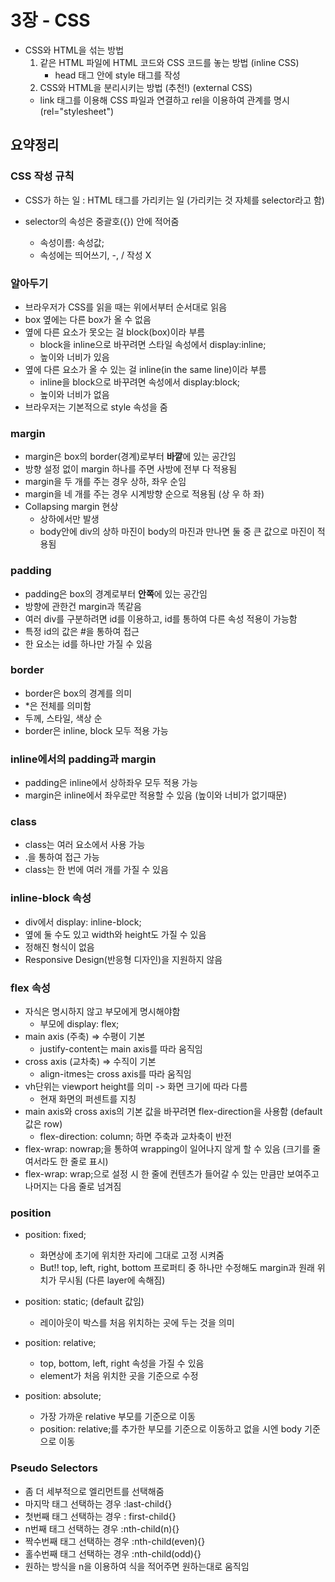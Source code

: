 # 3장 - CSS

- CSS와 HTML을 섞는 방법
  1. 같은 HTML 파일에 HTML 코드와 CSS 코드를 놓는 방법 (inline CSS)
     - head 태그 안에 style 태그를 작성
  2. CSS와 HTML을 분리시키는 방법 (추천!) (external CSS)
  - link 태그를 이용해 CSS 파일과 연결하고 rel을 이용하여 관계를 명시 (rel="stylesheet")

## 요약정리

### CSS 작성 규칙

- CSS가 하는 일 : HTML 태그를 가리키는 일 (가리키는 것 자체를 selector라고 함)
- selector의 속성은 중괄호({}) 안에 적어줌

  - 속성이름: 속성값;
  - 속성에는 띄어쓰기, -, / 작성 X

### 알아두기

- 브라우저가 CSS를 읽을 때는 위에서부터 순서대로 읽음
- box 옆에는 다른 box가 올 수 없음
- 옆에 다른 요소가 못오는 걸 block(box)이라 부름
  - block을 inline으로 바꾸려면 스타일 속성에서 display:inline;
  - 높이와 너비가 있음
- 옆에 다른 요소가 올 수 있는 걸 inline(in the same line)이라 부름
  - inline을 block으로 바꾸려면 속성에서 display:block;
  - 높이와 너비가 없음
- 브라우저는 기본적으로 style 속성을 줌

### margin

- margin은 box의 border(경계)로부터 **바깥**에 있는 공간임
- 방향 설정 없이 margin 하나를 주면 사방에 전부 다 적용됨
- margin을 두 개를 주는 경우 상하, 좌우 순임
- margin을 네 개를 주는 경우 시계방향 순으로 적용됨 (상 우 하 좌)
- Collapsing margin 현상
  - 상하에서만 발생
  - body안에 div의 상하 마진이 body의 마진과 만나면 둘 중 큰 값으로 마진이 적용됨

### padding

- padding은 box의 경계로부터 **안쪽**에 있는 공간임
- 방향에 관한건 margin과 똑같음
- 여러 div를 구분하려면 id를 이용하고, id를 통하여 다른 속성 적용이 가능함
- 특정 id의 값은 #을 통하여 접근
- 한 요소는 id를 하나만 가질 수 있음

### border

- border은 box의 경계를 의미
- \*은 전체를 의미함
- 두께, 스타일, 색상 순
- border은 inline, block 모두 적용 가능

### inline에서의 padding과 margin

- padding은 inline에서 상하좌우 모두 적용 가능
- margin은 inline에서 좌우로만 적용할 수 있음 (높이와 너비가 없기때문)

### class

- class는 여러 요소에서 사용 가능
- .을 통하여 접근 가능
- class는 한 번에 여러 개를 가질 수 있음

### inline-block 속성

- div에서 display: inline-block;
- 옆에 둘 수도 있고 width와 height도 가질 수 있음
- 정해진 형식이 없음
- Responsive Design(반응형 디자인)을 지원하지 않음

### flex 속성

- 자식은 명시하지 않고 부모에게 명시해야함
  - 부모에 display: flex;
- main axis (주축) => 수평이 기본
  - justify-content는 main axis를 따라 움직임
- cross axis (교차축) => 수직이 기본
  - align-itmes는 cross axis를 따라 움직임
- vh단위는 viewport height를 의미 -> 화면 크기에 따라 다름
  - 현재 화면의 퍼센트를 지칭
- main axis와 cross axis의 기본 값을 바꾸려면 flex-direction을 사용함 (default 값은 row)
  - flex-direction: column; 하면 주축과 교차축이 반전
- flex-wrap: nowrap;을 통하여 wrapping이 일어나지 않게 할 수 있음 (크기를 줄여서라도 한 줄로 표시)
- flex-wrap: wrap;으로 설정 시 한 줄에 컨텐츠가 들어갈 수 있는 만큼만 보여주고 나머지는 다음 줄로 넘겨짐

### position

- position: fixed;

  - 화면상에 초기에 위치한 자리에 그대로 고정 시켜줌
  - But!! top, left, right, bottom 프로퍼티 중 하나만 수정해도 margin과 원래 위치가 무시됨 (다른 layer에 속해짐)

- position: static; (default 값임)

  - 레이아웃이 박스를 처음 위치하는 곳에 두는 것을 의미

- position: relative;

  - top, bottom, left, right 속성을 가질 수 있음
  - element가 처음 위치한 곳을 기준으로 수정

- position: absolute;

  - 가장 가까운 relative 부모를 기준으로 이동
  - position: relative;를 추가한 부모를 기준으로 이동하고 없을 시엔 body 기준으로 이동

### Pseudo Selectors

- 좀 더 세부적으로 엘리먼트를 선택해줌
- 마지막 태그 선택하는 경우 :last-child{}
- 첫번째 태그 선택하는 경우 : first-child{}
- n번째 태그 선택하는 경우 :nth-child(n){}
- 짝수번째 태그 선택하는 경우 :nth-child(even){}
- 홀수번째 태그 선택하는 경우 :nth-child(odd){}
- 원하는 방식을 n을 이용하여 식을 적어주면 원하는대로 움직임
